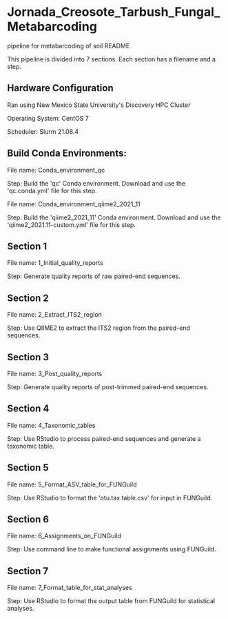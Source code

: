 # **Jornada_Creosote_Tarbush_Fungal_Metabarcoding**

pipeline for metabarcoding of soil README

This pipeline is divided into 7 sections. Each section has a filename and a step. 

## Hardware Configuration
Ran using New Mexico State University's Discovery HPC Cluster

Operating System: CentOS 7

Scheduler: Slurm 21.08.4

## Build Conda Environments: 

File name: Conda_environment_qc

Step: Build the 'qc' Conda environment. Download and use the 'qc.conda.yml' file for this step.

File name: Conda_environment_qiime2_2021_11

Step: Build the 'qiime2_2021_11' Conda environment. Download and use the 'qiime2_2021.11-custom.yml' file for this step.

## Section 1

File name: 1_Initial_quality_reports

Step: Generate quality reports of raw paired-end sequences.

## Section 2

File name: 2_Extract_ITS2_region

Step: Use QIIME2 to extract the ITS2 region from the paired-end sequences.

## Section 3

File name: 3_Post_quality_reports

Step: Generate quality reports of post-trimmed paired-end sequences.

## Section 4 

File name: 4_Taxonomic_tables

Step: Use RStudio to process paired-end sequences and generate a taxonomic table.

## Section 5

File name: 5_Format_ASV_table_for_FUNGuild

Step: Use RStudio to format the 'otu.tax.table.csv' for input in FUNGuild.

## Section 6

File name: 6_Assignments_on_FUNGuild

Step: Use command line to make functional assignments using FUNGuild.

## Section 7

File name: 7_Format_table_for_stat_analyses

Step: Use RStudio to format the output table from FUNGuild for statistical analyses.